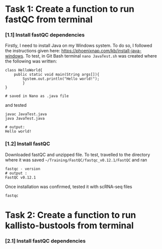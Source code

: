 # Task 1: Create a function to run fastQC from terminal
### [1.1] Install fastQC dependencies
Firstly, I need to install Java on my Windows system. To do so, I followed the instructions given here: https://phoenixnap.com/kb/install-java-windows. To test, in Git Bash terminal 
```nano JavaTest.sh``` was created where the following was written: 
```
class HelloWorld{
	public static void main(String args[]){
		System.out.println("Hello world!");
		}
}

# saved in Nano as .java file
```
and tested 
```
javac JavaTest.java
java JavaTest.java

# output: 
Hello world!
```
### [1.2] Install fastQC 
Downloaded fastQC and unzipped file. To test, travelled to the directory where it was saved ``` ~/Training/FastQC/fastqc_v0.12.1/FastQC ``` and ran 
```
fastqc - version 
# output : 
FastQC v0.12.1
```
Once installation was confirmed, tested it with scRNA-seq files 
```
fastqc 
```
# Task 2: Create a function to run kallisto-bustools from terminal
### [2.1] Install fastQC dependencies
